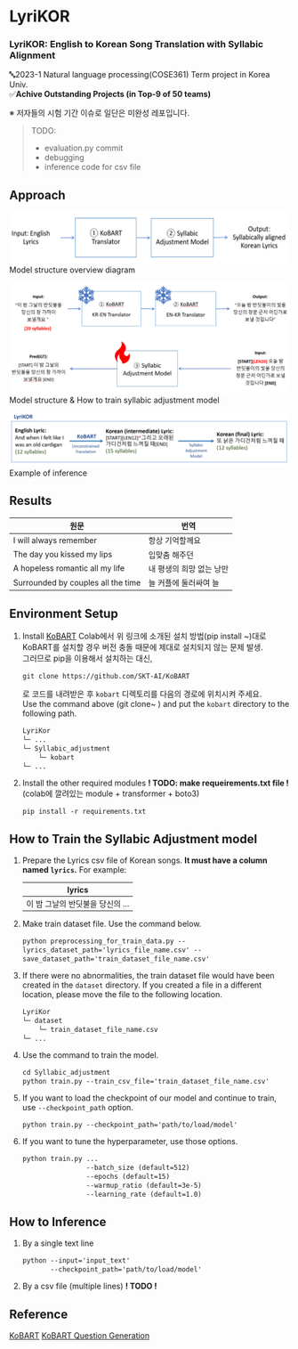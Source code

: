 # LyriKOR
### LyriKOR: English to Korean Song Translation with Syllabic Alignment   

🔤2023-1 Natural language processing(COSE361) Term project in Korea Univ.   
✅**Achive Outstanding Projects (in Top-9 of 50 teams)**

※ 저자들의 시험 기간 이슈로 일단은 미완성 레포입니다.   
> TODO:
> - evaluation.py commit
> - debugging
> - inference code for csv file


## Approach
![overview](imgs/overview.png)   
Model structure overview diagram   
   
![syllabic_adjustment](imgs/syllabic_adjustment.png)   
Model structure & How to train syllabic adjustment model   
   
![syllabic_adjustment](imgs/inference_example.png)   
Example of inference


## Results
|원문|번역|
|--|--|
|I will always remember|항상 기억할께요|
|The day you kissed my lips|입맞춤 해주던|
|A hopeless romantic all my life|내 평생의 희망 없는 낭만|
|Surrounded by couples all the time|늘 커플에 둘러싸여 늘|


## Environment Setup
1. Install [KoBART](https://github.com/SKT-AI/KoBART)
	Colab에서 위 링크에 소개된 설치 방법(pip install ~)대로 KoBART를 설치할 경우 버전 충돌 때문에 제대로 설치되지 않는 문제 발생.    
	그러므로 pip을 이용해서 설치하는 대신,
	```
	git clone https://github.com/SKT-AI/KoBART
	```
	로 코드를 내려받은 후 `kobart` 디렉토리를 다음의 경로에 위치시켜 주세요.   
	Use the command above (git clone~ ) and put the `kobart` directory to the following path.
	```
	LyriKor
	└─ ...
	└─ Syllabic_adjustment
		└─ kobart
	└─ ...
	```
2. Install the other required modules
	**! TODO: make requeirements.txt file !**
	(colab에 깔려있는 module + transformer + boto3)
	```
	pip install -r requirements.txt
	```


## How to Train the Syllabic Adjustment model
1. Prepare the Lyrics csv file of Korean songs.
	**It must have a column named `lyrics`.** For example:
	   
	| lyrics |
	| :--: |
	| 이 밤 그날의 반딧불을 당신의 ... |

2. Make train dataset file. Use the command below.
	```
	python preprocessing_for_train_data.py --lyrics_dataset_path='lyrics_file_name.csv' --save_dataset_path='train_dataset_file_name.csv'
	```
3. If there were no abnormalities, the train dataset file would have been created in the `dataset` directory. If you created a file in a different location, please move the file to the following location.
	```
	LyriKor
	└─ dataset
		└─ train_dataset_file_name.csv
	└─ ...
	```
4. Use the command to train the model.
	```
	cd Syllabic_adjustment
	python train.py --train_csv_file='train_dataset_file_name.csv'
	```
5. If you want to load the checkpoint of our model and continue to train, use `--checkpoint_path` option.
	```
	python train.py --checkpoint_path='path/to/load/model'
	```
7. If you want to tune the hyperparameter, use those options.
	```
	python train.py ...
					--batch_size (default=512)
					--epochs (default=15)
					--warmup_ratio (default=3e-5)
					--learning_rate (default=1.0)
	```


## How to Inference
1. By a single text line
	```
	python --input='input_text'
		   --checkpoint_path='path/to/load/model'
	```
2. By a csv file (multiple lines)
	**! TODO !**

## Reference
[KoBART](https://github.com/SKT-AI/KoBART)
[KoBART Question Generation](https://github.com/Seoneun/KoBART-Question-Generation)
